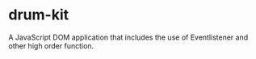 # drum-kit
A JavaScript DOM application that includes the use of Eventlistener and other high order function. 
